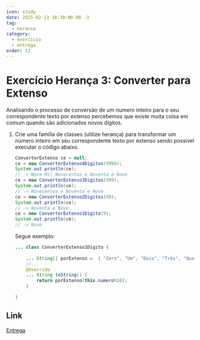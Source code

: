 ```yaml
---
icon: study
date: 2025-02-13 18:30:00.00 -3
tag:
  - heranca
category:
  - exercicio
  - entrega
order: 13
---
```


# Exercício Herança 3: Converter para Extenso

Analisando o processo de conversão de um numero inteiro para o seu correspondente texto por extenso percebemos que existe muita coisa em comum quando são adicionados novos dígitos.

1. Crie uma família de classes (utilize herança) para transformar um número inteiro em seu correspondente texto por extenso sendo possível executar o código abaixo.

    ```java
    ConverterExtenso ce = null;
    ce = new ConverterExtenso4Digitos(9999);
    System.out.println(ce);
    // -> Nove Mil Novecentos e Noventa e Nove
    ce = new ConverterExtenso3Digitos(999);
    System.out.println(ce);
    // -> Novecentos e Noventa e Nove
    ce = new ConverterExtenso2Digitos(99);
    System.out.println(ce);
    // -> Noventa e Nove
    ce = new ConverterExtenso1Digito(9);
    System.out.println(ce);
    // -> Nove
    ```
    Segue exemplo:

    ```java
    ... class ConverterExtenso1Digito {
       
        ... String[] porExtenso =  { "Zero", "Um", "Dois", "Três", "Quatro", "Cinco", "Seis", "Sete", "Oito", "Nove", "Dez" };
        //...
        @Override
        ... String toString() {
            return porExtenso[this.numero%10];
        }

    }

    ```
## Link

[Entrega](https://classroom.github.com/a/cSVCh-h-)
